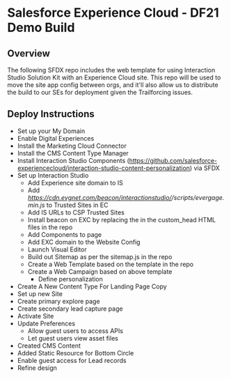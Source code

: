 # Salesforce Experience Cloud - DF21 Demo Build

## Overview

The following SFDX repo includes the web template for using Interaction Studio Solution Kit with an Experience Cloud site. This repo will be used to move the site app config between orgs, and it'll also allow us to distribute the build to our SEs for deployment given the Trailforcing issues.

## Deploy Instructions

* Set up your My Domain
* Enable Digital Experiences
* Install the Marketing Cloud Connector
* Install the CMS Content Type Manager
* Install Interaction Studio Components (https://github.com/salesforce-experiencecloud/interaction-studio-content-personalization) via SFDX
* Set up Interaction Studio
    * Add Experience site domain to IS
    * Add *https://cdn.evgnet.com/beacon/interactionstudio/<your org here>/scripts/evergage.min.js*  to Trusted Sites in EC
    * Add IS URLs to CSP Trusted Sites
    * Install beacon on EXC by replacing the <your IS org here> in the custom_head HTML files in the repo
    * Add Components to page
    * Add EXC domain to the Website Config
    * Launch Visual Editor
    * Build out Sitemap as per the sitemap.js in the repo
    * Create a Web Template based on the template in the repo
    * Create a Web Campaign based on above template
        * Define personalization
* Create A New Content Type For Landing Page Copy
* Set up new Site
* Create primary explore page
* Create secondary lead capture page
* Activate Site
* Update Preferences
    * Allow guest users to access APIs
    * Let guest users view asset files
* Created CMS Content
* Added Static Resource for Bottom Circle
* Enable guest access for Lead records
* Refine design